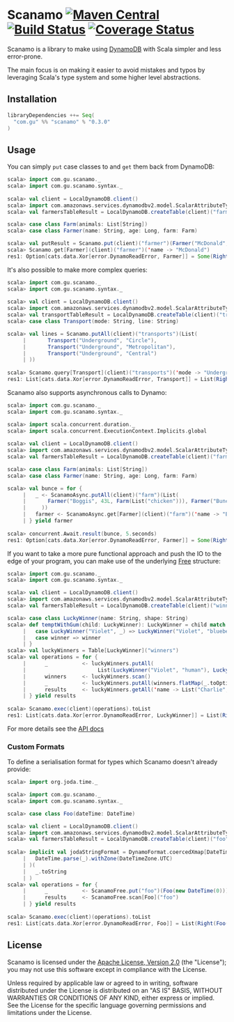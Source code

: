 Scanamo [![Maven Central](https://maven-badges.herokuapp.com/maven-central/com.gu/scanamo_2.11/badge.svg)](https://maven-badges.herokuapp.com/maven-central/com.gu/scanamo_2.11) [![Build Status](https://travis-ci.org/guardian/scanamo.svg?branch=master)](https://travis-ci.org/guardian/scanamo) [![Coverage Status](https://coveralls.io/repos/github/guardian/scanamo/badge.svg?branch=master)](https://coveralls.io/github/guardian/scanamo?branch=master)
=======

Scanamo is a library to make using [DynamoDB](https://aws.amazon.com/documentation/dynamodb/) with Scala 
simpler and less error-prone.

The main focus is on making it easier to avoid mistakes and typos by leveraging Scala's type system and some
higher level abstractions.

Installation
------------

```scala
libraryDependencies ++= Seq(
  "com.gu" %% "scanamo" % "0.3.0"
)
```

Usage
-----

You can simply `put` case classes to and `get` them back from DynamoDB:

```scala
scala> import com.gu.scanamo._
scala> import com.gu.scanamo.syntax._
 
scala> val client = LocalDynamoDB.client()
scala> import com.amazonaws.services.dynamodbv2.model.ScalarAttributeType._
scala> val farmersTableResult = LocalDynamoDB.createTable(client)("farmer")('name -> S)

scala> case class Farm(animals: List[String])
scala> case class Farmer(name: String, age: Long, farm: Farm)

scala> val putResult = Scanamo.put(client)("farmer")(Farmer("McDonald", 156L, Farm(List("sheep", "cow"))))
scala> Scanamo.get[Farmer](client)("farmer")('name -> "McDonald")
res1: Option[cats.data.Xor[error.DynamoReadError, Farmer]] = Some(Right(Farmer(McDonald,156,Farm(List(sheep, cow)))))
```

It's also possible to make more complex queries:

```scala
scala> import com.gu.scanamo._
scala> import com.gu.scanamo.syntax._
 
scala> val client = LocalDynamoDB.client()
scala> import com.amazonaws.services.dynamodbv2.model.ScalarAttributeType._
scala> val transportTableResult = LocalDynamoDB.createTable(client)("transports")('mode -> S, 'line -> S)
scala> case class Transport(mode: String, line: String)

scala> val lines = Scanamo.putAll(client)("transports")(List(
     |       Transport("Underground", "Circle"),
     |       Transport("Underground", "Metropolitan"),
     |       Transport("Underground", "Central")
     | ))
     
scala> Scanamo.query[Transport](client)("transports")('mode -> "Underground" and ('line beginsWith "C")).toList
res1: List[cats.data.Xor[error.DynamoReadError, Transport]] = List(Right(Transport(Underground,Central)), Right(Transport(Underground,Circle)))
```

Scanamo also supports asynchronous calls to Dynamo:

```scala
scala> import com.gu.scanamo._
scala> import com.gu.scanamo.syntax._

scala> import scala.concurrent.duration._
scala> import scala.concurrent.ExecutionContext.Implicits.global
 
scala> val client = LocalDynamoDB.client()
scala> import com.amazonaws.services.dynamodbv2.model.ScalarAttributeType._
scala> val farmersTableResult = LocalDynamoDB.createTable(client)("farm")('name -> S)

scala> case class Farm(animals: List[String])
scala> case class Farmer(name: String, age: Long, farm: Farm)

scala> val bunce = for {
     |   _ <- ScanamoAsync.putAll(client)("farm")(List(
     |       Farmer("Boggis", 43L, Farm(List("chicken"))), Farmer("Bunce", 52L, Farm(List("goose"))), Farmer("Bean", 55L, Farm(List("turkey")))
     |     ))
     |   farmer <- ScanamoAsync.get[Farmer](client)("farm")('name -> "Bunce")
     | } yield farmer
     
scala> concurrent.Await.result(bunce, 5.seconds)
res1: Option[cats.data.Xor[error.DynamoReadError, Farmer]] = Some(Right(Farmer(Bunce,52,Farm(List(goose)))))
```

If you want to take a more pure functional approach and push the IO to the edge of your program, you can make 
use of the underlying [Free](http://typelevel.org/cats/tut/freemonad.html) structure:

```scala
scala> import com.gu.scanamo._
scala> import com.gu.scanamo.syntax._

scala> val client = LocalDynamoDB.client()
scala> import com.amazonaws.services.dynamodbv2.model.ScalarAttributeType._
scala> val farmersTableResult = LocalDynamoDB.createTable(client)("winners")('name -> S)

scala> case class LuckyWinner(name: String, shape: String)
scala> def temptWithGum(child: LuckyWinner): LuckyWinner = child match {
     |   case LuckyWinner("Violet", _) => LuckyWinner("Violet", "blueberry")
     |   case winner => winner
     | }
scala> val luckyWinners = Table[LuckyWinner]("winners")
scala> val operations = for {
     |      _           <- luckyWinners.putAll(
     |                       List(LuckyWinner("Violet", "human"), LuckyWinner("Augustus", "human"), LuckyWinner("Charlie", "human")))
     |      winners     <- luckyWinners.scan()
     |      _           <- luckyWinners.putAll(winners.flatMap(_.toOption).map(temptWithGum).toList)
     |      results     <- luckyWinners.getAll('name -> List("Charlie", "Violet"))
     | } yield results
     
scala> Scanamo.exec(client)(operations).toList
res1: List[cats.data.Xor[error.DynamoReadError, LuckyWinner]] = List(Right(LuckyWinner(Charlie,human)), Right(LuckyWinner(Violet,blueberry)))
```

For more details see the [API docs](http://guardian.github.io/scanamo/latest/api/#com.gu.scanamo.Scanamo$)

### Custom Formats

To define a serialisation format for types which Scanamo doesn't already provide:
  
```scala
scala> import org.joda.time._

scala> import com.gu.scanamo._
scala> import com.gu.scanamo.syntax._

scala> case class Foo(dateTime: DateTime)

scala> val client = LocalDynamoDB.client()
scala> import com.amazonaws.services.dynamodbv2.model.ScalarAttributeType._
scala> val farmersTableResult = LocalDynamoDB.createTable(client)("foo")('dateTime -> S)
 
scala> implicit val jodaStringFormat = DynamoFormat.coercedXmap[DateTime, String, IllegalArgumentException](
     |   DateTime.parse(_).withZone(DateTimeZone.UTC)
     | )(
     |   _.toString
     | )
scala> val operations = for {
     |      _           <- ScanamoFree.put("foo")(Foo(new DateTime(0)))
     |      results     <- ScanamoFree.scan[Foo]("foo")
     | } yield results
 
scala> Scanamo.exec(client)(operations).toList
res1: List[cats.data.Xor[error.DynamoReadError, Foo]] = List(Right(Foo(1970-01-01T00:00:00.000Z)))
```


License
-------

Scanamo is licensed under the [Apache License, Version 2.0](http://www.apache.org/licenses/LICENSE-2.0) (the "License"); 
you may not use this software except in compliance with the License.

Unless required by applicable law or agreed to in writing, software distributed under the License is distributed on an 
"AS IS" BASIS, WITHOUT WARRANTIES OR CONDITIONS OF ANY KIND, either express or implied. See the License for the specific 
language governing permissions and limitations under the License.
